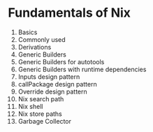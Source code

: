 # Fundamentals of Nix

1. Basics
2. Commonly used
3. Derivations
4. Generic Builders
5. Generic Builders for autotools
6. Generic Builders with runtime dependencies
7. Inputs design pattern
8. callPackage design pattern
9. Override design pattern
10. Nix search path
11. Nix shell
12. Nix store paths
13. Garbage Collector
